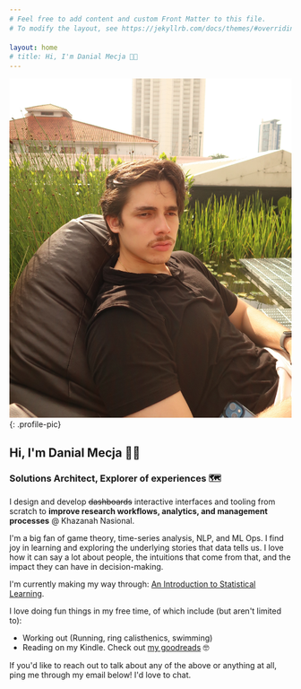 ```yaml
---
# Feel free to add content and custom Front Matter to this file.
# To modify the layout, see https://jekyllrb.com/docs/themes/#overriding-theme-defaults

layout: home
# title: Hi, I'm Danial Mecja 👋🏻
---
```


![Profile Picture](/assets/thinking.JPEG "Snapped by @divyataery"){: .profile-pic} 
## Hi, I'm Danial Mecja 👋🏻
### Solutions Architect, Explorer of experiences 🗺️

I design and develop ~~dashboards~~ interactive interfaces and tooling from scratch to **improve research workflows, analytics, and management processes** @ Khazanah Nasional.

I'm a big fan of game theory, time-series analysis, NLP, and ML Ops. I find joy in learning and exploring the underlying stories that data tells us. I love how it can say a lot about people, the intuitions that come from that, and the impact they can have in decision-making.

I'm currently making my way through: [An Introduction to Statistical Learning](https://www.statlearning.com/). 

I love doing fun things in my free time, of which include (but aren't limited to):
- Working out (Running, ring calisthenics, swimming)
- Reading on my Kindle. Check out [my goodreads](https://www.goodreads.com/user/show/167109101-danial-mecja) 🤓


If you'd like to reach out to talk about any of the above or anything at all, ping me through my email below! I'd love to chat.